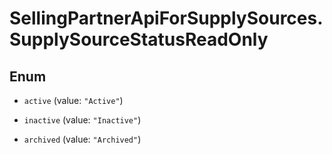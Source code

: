 # SellingPartnerApiForSupplySources.SupplySourceStatusReadOnly

## Enum


* `active` (value: `"Active"`)

* `inactive` (value: `"Inactive"`)

* `archived` (value: `"Archived"`)


